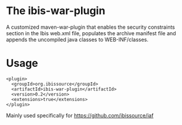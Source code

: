 # The ibis-war-plugin
A customized maven-war-plugin that enables the security constraints section in the Ibis web.xml file, populates the archive manifest file and appends the uncompiled java classes to WEB-INF/classes.

# Usage  
````
<plugin>  
  <groupId>org.ibissource</groupId>  
  <artifactId>ibis-war-plugin</artifactId>  
  <version>0.2</version>  
  <extensions>true</extensions>  
</plugin>  
````

Mainly used specifically for https://github.com/ibissource/iaf
